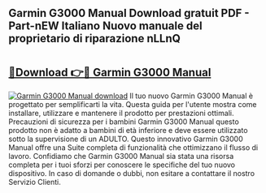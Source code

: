 ## Garmin G3000 Manual Download gratuit PDF - Part-nEW Italiano Nuovo manuale del proprietario di riparazione nLLnQ

# <h2><a href="http://dfbuwds.blite.top/?on=Garmin+G3000+Manual">🔗Download 👉🔴 Garmin G3000 Manual</a></h2>

[![Garmin G3000 Manual download](https://i.imgur.com/lujVjoI.png)](http://dfbuwds.blite.top/?on=Garmin+G3000+Manual)
Il tuo nuovo Garmin G3000 Manual è progettato per semplificarti la vita. Questa guida per l'utente mostra come installare, utilizzare e mantenere il prodotto per prestazioni ottimali. Precauzioni di sicurezza per i bambini Garmin G3000 Manual questo prodotto non è adatto a bambini di età inferiore e deve essere utilizzato sotto la supervisione di un ADULTO. Questo innovativo Garmin G3000 Manual offre una Suite completa di funzionalità che ottimizzano il flusso di lavoro. Confidiamo che Garmin G3000 Manual sia stata una risorsa completa per i tuoi sforzi per conoscere le specifiche del tuo nuovo dispositivo. In caso di domande o dubbi, non esitare a contattare il nostro Servizio Clienti.
